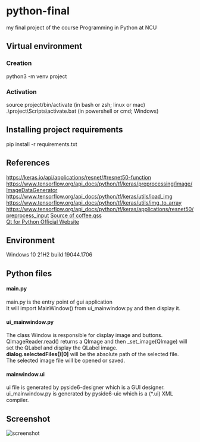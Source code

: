 # python-final
my final project of the course Programming in Python at NCU

## Virtual environment
### Creation
python3 -m venv project
### Activation
source project/bin/activate (in bash or zsh; linux or mac)  
.\project\Scripts\activate.bat (in powershell or cmd; Windows)

## Installing project requirements
pip install -r requirements.txt


## References
https://keras.io/api/applications/resnet/#resnet50-function
https://www.tensorflow.org/api_docs/python/tf/keras/preprocessing/image/ImageDataGenerator
https://www.tensorflow.org/api_docs/python/tf/keras/utils/load_img
https://www.tensorflow.org/api_docs/python/tf/keras/utils/img_to_array
https://www.tensorflow.org/api_docs/python/tf/keras/applications/resnet50/preprocess_input
[Source of coffee.qss](https://code.qt.io/cgit/qt/qtbase.git/tree/examples/widgets/widgets/stylesheet/qss/coffee.qss?h=6.3)  
[Qt for Python Official Website](https://doc.qt.io/qtforpython/index.html)

## Environment
<!-- Linux Distribution: Ubuntu-20.04  
Kernel version: 5.10.102.1-microsoft-standard-WSL2 -->
Windows 10 21H2 build 19044.1706

## Python files

#### main.py
main.py is the entry point of gui application  
It will import MainWindow() from ui_mainwindow.py and then display it.
#### ui_mainwindow.py
The class Window is responsible for display image and buttons.  
QImageReader.read() returns a QImage and then _set_image(QImage) will set the QLabel and display the QLabel image.  
**dialog.selectedFiles()[0]** will be the absolute path of the selected file.  
The selected image file will be opened or saved.  

#### mainwindow.ui
ui file is generated by pyside6-designer which is a GUI designer.  
ui_mainwindow.py is generated by pyside6-uic which is a (*.ui) XML compiler.

## Screenshot
![screenshot](https://user-images.githubusercontent.com/76196301/170625813-56fb155d-6107-4a99-8772-4a4a3eb1a5f3.png)
